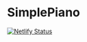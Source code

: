 # SimplePiano
[![Netlify Status](https://api.netlify.com/api/v1/badges/e92756cc-9c41-4fe9-a1e0-2be692e39b60/deploy-status)](https://app.netlify.com/sites/hopeful-benz-c1fb62/deploys)

